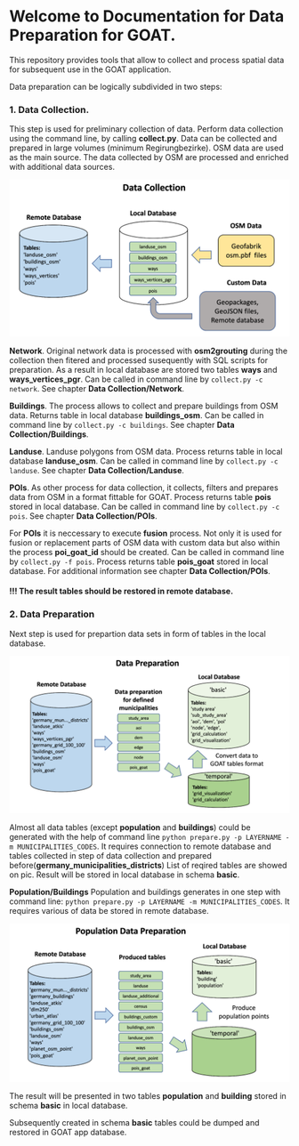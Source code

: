 # Welcome to Documentation for Data Preparation for GOAT.

This repository provides tools that allow to collect and process spatial data for subsequent use in the GOAT application.

Data preparation can be logically subdivided in two steps:

### **1. Data Collection.** 
This step is used for preliminary collection of data.
Perform data collection using the command line, by calling __collect.py__. Data can be collected and prepared in large volumes (minimum Regirungbezirke). OSM data are used as the main source. The data collected by OSM are processed and enriched with additional data sources. 

![Screenshot](img/collect.png)

**Network**. Original network data is processed with **__osm2grouting__** during the collection then fitered and processed susequently with SQL scripts for preparation. As a result in local database are stored two tables **__ways__** and **__ways_vertices_pgr__**. Can be called in command line by `collect.py -c network`. See chapter __Data Collection/Network__.

**Buildings**. The process allows to collect and prepare buildings from OSM data. Returns table in local database **__buildings_osm__**. Can be called in command line by `collect.py -c buildings`. See chapter __Data Collection/Buildings__.

**Landuse**. Landuse polygons from OSM data. Process returns table in local database **__landuse_osm__**. Can be called in command line by `collect.py -c landuse`. See chapter __Data Collection/Landuse__.

**POIs**. As other process for data collection, it collects, filters and prepares data from OSM in a format fittable for GOAT. Process returns table **__pois__** stored in local database. Can be called in command line by `collect.py -c pois`. See chapter __Data Collection/POIs__.

For **POIs** it is neccessary to execute **fusion** process. Not only it is used for fusion or replacement parts of OSM data with custom data but also within the process **__poi_goat_id__** should be created. Can be called in command line by `collect.py -f pois`. Process returns table **__pois_goat__** stored in local database. For additional information see chapter __Data Collection/POIs__. 

#### !!! The result tables should be restored in remote database.

### **2. Data Preparation**
Next step is used for prepartion data sets in form of tables in the local database. 

![Screenshot](img/prepare.png)

Almost all data tables (except __population__ and __buildings__) could be generated with the help of command line `python prepare.py -p LAYERNAME -m MUNICIPALITIES_CODES`. It requires connection to remote database and tables collected in step of data collection and prepared before(__germany_municipalities_districts__) List of reqired tables are showed on pic. Result will be stored in local database in schema __basic__.

**Population/Buildings** Population and buildings generates in one step with command line: `python prepare.py -p LAYERNAME -m MUNICIPALITIES_CODES`. It requires various of data be stored in remote database. 

![Screenshot](img/population.png)

The result will be presented in two tables __population__ and __building__ stored in schema __basic__ in local database.

Subsequently created in schema __basic__ tables could be dumped and restored in GOAT app database.